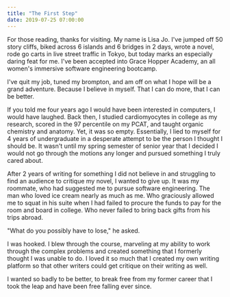 ```yaml
---
title: "The First Step"
date: 2019-07-25 07:00:00
---
```


For those reading, thanks for visiting. My name is Lisa Jo. I've jumped
off 50 story cliffs, biked across 6 islands and 6 bridges in 2 days, wrote a novel, rode
go carts in live street traffic in Tokyo, but
today marks an especially daring feat for me. I've been accepted
into Grace Hopper Academy, an all women's immersive software engineering bootcamp.

I've quit my job, tuned my brompton, and am off on what I hope will
be a grand adventure. Because I believe in myself. That I can do more, that I can
be better.

If you told me four years ago I would have been interested in computers,
I would have laughed. Back then, I studied cardiomyocytes in college as my research,
scored in the 97 percentile on my PCAT, and taught organic chemistry and
anatomy. Yet, it was so empty. Essentially, I lied to myself for 4 years of
undergraduate in a desperate attempt to be the person I thought I should be.
It wasn't until my spring semester of senior year that I decided I would
not go through the motions any longer and pursued something I truly cared
about.

After 2 years of writing for something I did not believe in and
struggling to find an audience to critique my novel, I wanted to give up. It was my roommate, who had suggested me to pursue software engineering. The man who loved ice cream nearly as much as me. Who graciously allowed me to squat in his suite when I had failed to procure the funds to pay for the room and board in college. Who never failed to bring back gifts from his trips abroad.


"What do you possibly have to lose," he asked.

I was hooked. I blew through the course, marveling at my ability to
work through the complex problems and created something that I formerly thought I
was unable to do. I loved it so much that I created my own writing platform
so that other writers could get critique on their writing as well.

I wanted so badly to be better, to break free from my former career that
I took the leap and have been free falling ever since.



